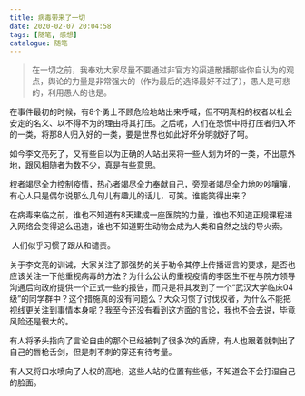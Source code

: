 ```yaml
---
title: 病毒带来了一切
date: 2020-02-07 20:04:58
tags: [随笔, 感想]
catalogue: 随笔
---
```


> 在一切之前，我奉劝大家尽量不要通过非官方的渠道散播那些你自认为的观点，舆论的力量是非常强大的（作为最后的选择最好不过了），愚人是可悲的，利用愚人的也是。

<!-- more -->	

​	在事件最初的时候，有8个勇士不顾危险地站出来呼喊，但不明真相的权者以社会安定的名义、以不得不为的理由将其打压。之后呢，人们在恐慌中将打压者归入坏的一类，将那8人归入好的一类，要是世界也如此好坏分明就好了呵。

​	如今李文亮死了，又有些自以为正确的人站出来将一些人划为坏的一类，不出意外地，跟风相随者为数不少，真是有些意思。

​	权者竭尽全力控制疫情，热心者竭尽全力奉献自己，旁观者竭尽全力地吵吵嚷嚷，有心人只是偶尔说那么几句儿有趣儿的话儿，可笑。谁能笑得出来？

​	在病毒来临之前，谁也不知道有8天建成一座医院的力量，谁也不知道正规课程进入网络会变得这么迅速，谁也不知道野生动物会成为人类和自然之战的导火索。

​	人们似乎习惯了跟从和谴责。

​	关于李文亮的训诫，大家关注了那强势的关于勒令其停止传播谣言的要求，是否也应该关注一下他重视病毒的方法？为什么公认的重视疫情的李医生不在与院方领导沟通后向政府提供一个正式一些的报告，而只是将其发到了一个“武汉大学临床04级”的同学群中？这个措施真的没有问题么？大众习惯了讨伐权者，为什么不能把视线更关注到事情本身呢？我至今还没有看到这方面的言论，我也不会去说，毕竟风险还是很大的。

​	有人将矛头指向了言论自由的那个已经被刺了很多次的盾牌，有人也跟着就刺出了自己的唇枪舌剑，但是刺不刺的穿还有待考量。

​	有人又将口水喷向了人权的高地，这些人站的位置有些低，不知道会不会打湿自己的脸面。

​	

